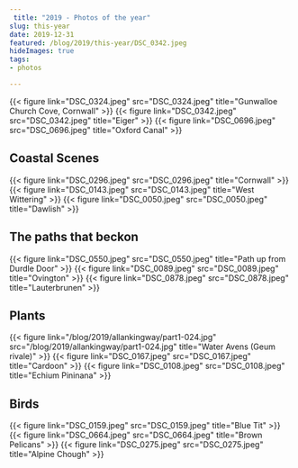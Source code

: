 ```yaml
---
 title: "2019 - Photos of the year"
slug: this-year
date: 2019-12-31
featured: /blog/2019/this-year/DSC_0342.jpeg
hideImages: true
tags:
- photos

---
```



{{< figure link="DSC_0324.jpeg" src="DSC_0324.jpeg" title="Gunwalloe Church Cove, Cornwall" >}}
{{< figure link="DSC_0342.jpeg" src="DSC_0342.jpeg" title="Eiger" >}}
{{< figure link="DSC_0696.jpeg" src="DSC_0696.jpeg" title="Oxford Canal" >}}

## Coastal Scenes

{{< figure link="DSC_0296.jpeg" src="DSC_0296.jpeg" title="Cornwall" >}}
{{< figure link="DSC_0143.jpeg" src="DSC_0143.jpeg" title="West Wittering" >}}
{{< figure link="DSC_0050.jpeg" src="DSC_0050.jpeg" title="Dawlish" >}}

## The paths that beckon

{{< figure link="DSC_0550.jpeg" src="DSC_0550.jpeg" title="Path up from Durdle Door" >}}
{{< figure link="DSC_0089.jpeg" src="DSC_0089.jpeg" title="Ovington" >}}
{{< figure link="DSC_0878.jpeg" src="DSC_0878.jpeg" title="Lauterbrunen" >}}

## Plants

{{< figure link="/blog/2019/allankingway/part1-024.jpg" src="/blog/2019/allankingway/part1-024.jpg"  title="Water Avens (Geum rivale)" >}}
{{< figure link="DSC_0167.jpeg" src="DSC_0167.jpeg" title="Cardoon" >}}
{{< figure link="DSC_0108.jpeg" src="DSC_0108.jpeg" title="Echium Pininana" >}}

## Birds

{{< figure link="DSC_0159.jpeg" src="DSC_0159.jpeg" title="Blue Tit" >}}
{{< figure link="DSC_0664.jpeg" src="DSC_0664.jpeg" title="Brown Pelicans" >}}
{{< figure link="DSC_0275.jpeg" src="DSC_0275.jpeg" title="Alpine Chough" >}}

